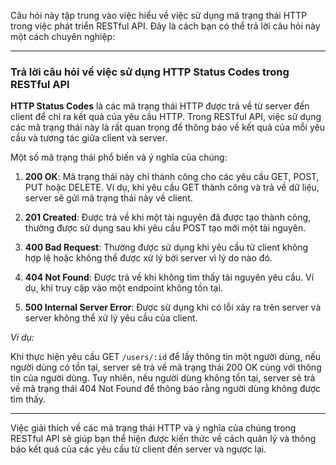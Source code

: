 Câu hỏi này tập trung vào việc hiểu về việc sử dụng mã trạng thái HTTP trong việc phát triển RESTful API. Đây là cách bạn có thể trả lời câu hỏi này một cách chuyên nghiệp:

---

### Trả lời câu hỏi về việc sử dụng HTTP Status Codes trong RESTful API

**HTTP Status Codes** là các mã trạng thái HTTP được trả về từ server đến client để chỉ ra kết quả của yêu cầu HTTP. Trong RESTful API, việc sử dụng các mã trạng thái này là rất quan trọng để thông báo về kết quả của mỗi yêu cầu và tương tác giữa client và server.

Một số mã trạng thái phổ biến và ý nghĩa của chúng:

1. **200 OK**: Mã trạng thái này chỉ thành công cho các yêu cầu GET, POST, PUT hoặc DELETE. Ví dụ, khi yêu cầu GET thành công và trả về dữ liệu, server sẽ gửi mã trạng thái này về client.

2. **201 Created**: Được trả về khi một tài nguyên đã được tạo thành công, thường được sử dụng sau khi yêu cầu POST tạo mới một tài nguyên.

3. **400 Bad Request**: Thường được sử dụng khi yêu cầu từ client không hợp lệ hoặc không thể được xử lý bởi server vì lý do nào đó.

4. **404 Not Found**: Được trả về khi không tìm thấy tài nguyên yêu cầu. Ví dụ, khi truy cập vào một endpoint không tồn tại.

5. **500 Internal Server Error**: Được sử dụng khi có lỗi xảy ra trên server và server không thể xử lý yêu cầu của client.

_Ví dụ:_

Khi thực hiện yêu cầu GET `/users/:id` để lấy thông tin một người dùng, nếu người dùng có tồn tại, server sẽ trả về mã trạng thái 200 OK cùng với thông tin của người dùng. Tuy nhiên, nếu người dùng không tồn tại, server sẽ trả về mã trạng thái 404 Not Found để thông báo rằng người dùng không được tìm thấy.

---

Việc giải thích về các mã trạng thái HTTP và ý nghĩa của chúng trong RESTful API sẽ giúp bạn thể hiện được kiến thức về cách quản lý và thông báo kết quả của các yêu cầu từ client đến server và ngược lại.
